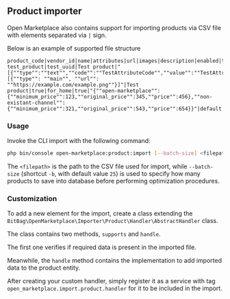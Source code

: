 ## Product importer

Open Marketplace also contains support for importing products via CSV file with elements separated via `|` sign.

Below is an example of supported file structure
```csv
product_code|vendor_id|name|attributes|url|images|description|enabled|taxon_code|auto_verify|prices|shipping_category
test_product|test_uuid|Test product|"[{""type"":""text"",""code"":""TestAttributeCode"",""value"":""TestAttributeValue""}]"|https://example.com|"[{""type"": ""main"", ""url"": ""https://example.com/example.png""}]"|Test product|true|for_home|true|"{""open-marketplace"":{""minimum_price"":123,""original_price"":345,""price"":456},""non-existant-channel"":{""minimum_price"":321,""original_price"":543,""price"":654}}"|default
```

### Usage

Invoke the CLI import with the following command:
```bash
php bin/console open-marketplace:product:import [--batch-size] <filepath>
```

The `<filepath>` is the path to the CSV file used for import, while `--batch-size` (shortcut `-b`, with default value `25`) is used to specify how many products to save into database before performing optimization procedures.

### Customization

To add a new element for the import, create a class extending the `BitBag\OpenMarketplace\Importer\Product\Handler\AbstractHandler` class.

The class contains two methods, `supports` and `handle`.

The first one verifies if required data is present in the imported file.

Meanwhile, the `handle` method contains the implementation to add imported data to the product entity.

After creating your custom handler, simply register it as a service with tag `open_marketplace.import.product.handler` for it to be included in the import.